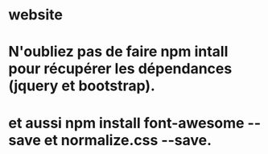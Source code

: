 # website
# N'oubliez pas de faire npm intall pour récupérer les dépendances (jquery et bootstrap).
# et aussi npm install font-awesome --save et normalize.css --save.
